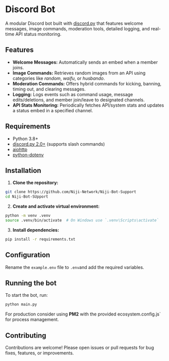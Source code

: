 # Discord Bot

A modular Discord bot built with [discord.py](https://github.com/Rapptz/discord.py) that features welcome messages, image commands, moderation tools, detailed logging, and real-time API status monitoring.

## Features

- **Welcome Messages:** Automatically sends an embed when a member joins.
- **Image Commands:** Retrieves random images from an API using categories like _random_, _waifu_, or _husbando_.
- **Moderation Commands:** Offers hybrid commands for kicking, banning, timing out, and clearing messages.
- **Logging:** Logs events such as command usage, message edits/deletions, and member join/leave to designated channels.
- **API Stats Monitoring:** Periodically fetches API/system stats and updates a status embed in a specified channel.

## Requirements

- Python 3.8+
- [discord.py 2.0+](https://github.com/Rapptz/discord.py) (supports slash commands)
- [aiohttp](https://docs.aiohttp.org/)
- [python-dotenv](https://github.com/theskumar/python-dotenv)

## Installation

1. **Clone the repository:**

 ```bash
git clone https://github.com/Niji-Network/Niji-Bot-Support
cd Niji-Bot-SUpport
````

2. **Create and activate virtual environment:**
```bash
python -m venv .venv
source .venv/bin/activate  # On Windows use `.venv\Scripts\activate`
```

3. **Install dependencies:**
```bash
pip install -r requirements.txt
```

## Configuration

Rename the `example.env` file to `.env`and add the required variables.

## Running the bot

To start the bot, run:
```bash
python main.py
```

For production consider using **PM2** with the provided ecosystem.config.js` for process management.

## Contributing

Contributions are welcome! Please open issues or pull requests for bug fixes, features, or improvements.
